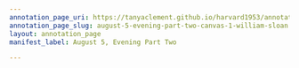 ```yaml
---
annotation_page_uri: https://tanyaclement.github.io/harvard1953/annotations/august-5-evening-part-two-canvas-1-william-sloan.json
annotation_page_slug: august-5-evening-part-two-canvas-1-william-sloan
layout: annotation_page
manifest_label: August 5, Evening Part Two

---
```

